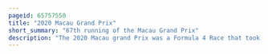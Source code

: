 ```yaml
---
pageid: 65757550
title: "2020 Macau Grand Prix"
short_summary: "67th running of the Macau Grand Prix"
description: "The 2020 Macau grand Prix was a Formula 4 Race that took Place on november 22 2020 in the Streets of Macau. Because of strict Chinese Quarantine Regulations brought on by the Covid-19 Pandemic, the Race became an F4 Event for the first Time in 37 Years and was Part of the Fédération Internationale de L'Automobile -administered China Formula 4 Championship. The Event featured two Races: an eight-lap Qualifying Race to set the Grid for the twelve-lap main Event. The 2020 Macau grand Prix was the 67th Running of the Race the first for f4 Cars and the final Meeting of the three-round 2020 China formula 4 Championship."
---
```

